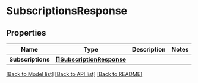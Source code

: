 # SubscriptionsResponse

## Properties

Name | Type | Description | Notes
------------ | ------------- | ------------- | -------------
**Subscriptions** | [**[]SubscriptionResponse**](SubscriptionResponse.md) |  | 

[[Back to Model list]](../README.md#documentation-for-models) [[Back to API list]](../README.md#documentation-for-api-endpoints) [[Back to README]](../README.md)


